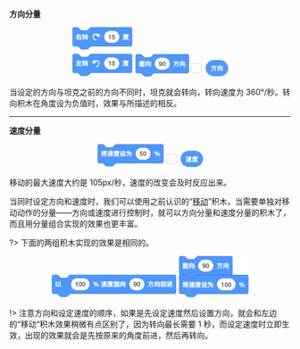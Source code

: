 **方向分量**

<center>

![](../_media/turn.png "转向")
![](../_media/direction.png "方向")
![](../_media/get-direction.png "当前面向方向")

</center>

当设定的方向与坦克之前的方向不同时，坦克就会转向，转向速度为 360°/秒。转向积木在角度设为负值时，效果与所描述的相反。

---

**速度分量**

<center>

![](../_media/speed.png "速度")
![](../_media/get-speed.png "当前移动速度")

</center>

移动的最大速度大约是 105px/秒，速度的改变会及时反应出来。

<!-- slide:break -->

当同时设定方向和速度时，我们可以使用之前认识的“[移动](/2024/0205-2/slide/1.md)”积木，当需要单独对移动动作的分量——方向或速度进行控制时，就可以方向分量和速度分量的积木了，而且用分量组合实现的效果也更丰富。

?> 下面的两组积木实现的效果是相同的。

<center>

![](../_media/move.png "移动")
![](../_media/move-2.png "等效于移动")

</center>

!> 注意方向和设定速度的顺序，如果是先设定速度然后设置方向，就会和左边的“移动“积木效果稍微有点区别了，因为转向最长需要 1 秒，而设定速度时立即生效，出现的效果就会是先按原来的角度前进，然后再转向。
